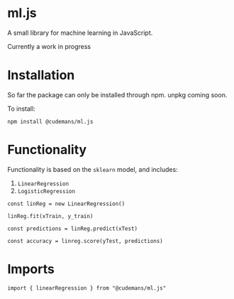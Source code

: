 # ml.js

A small library for machine learning in JavaScript.

Currently a work in progress

# Installation

So far the package can only be installed through npm. unpkg coming soon.

To install:

`npm install @cudemans/ml.js`

# Functionality

Functionality is based on the `sklearn` model, and includes:

1. `LinearRegression`
2. `LogisticRegression`

```
const linReg = new LinearRegression()

linReg.fit(xTrain, y_train)

const predictions = linReg.predict(xTest)

const accuracy = linreg.score(yTest, predictions)
```

# Imports

`import { linearRegression } from "@cudemans/ml.js"`
